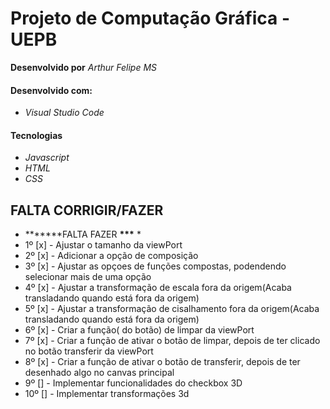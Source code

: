 # Projeto de Computação Gráfica - UEPB

**Desenvolvido por** _Arthur Felipe MS_

#### Desenvolvido com:

- _Visual Studio Code_

#### Tecnologias

- _Javascript_
- _HTML_
- _CSS_

## FALTA CORRIGIR/FAZER

- **\*\*\***FALTA FAZER **\*\*\*** \*
- 1º [x] - Ajustar o tamanho da viewPort
- 2º [x] - Adicionar a opção de composição
- 3º [x] - Ajustar as opçoes de funções compostas, podendendo selecionar mais de uma opção
- 4º [x] - Ajustar a transformação de escala fora da origem(Acaba transladando quando está fora da origem)
- 5º [x] - Ajustar a transformação de cisalhamento fora da origem(Acaba transladando quando está fora da origem)
- 6º [x] - Criar a função( do botão) de limpar da viewPort
- 7º [x] - Criar a função de ativar o botão de limpar, depois de ter clicado no botão transferir da viewPort
- 8º [x] - Criar a função de ativar o botão de transferir, depois de ter desenhado algo no canvas principal
- 9º [] - Implementar funcionalidades do checkbox 3D
- 10º [] - Implementar transformações 3d
